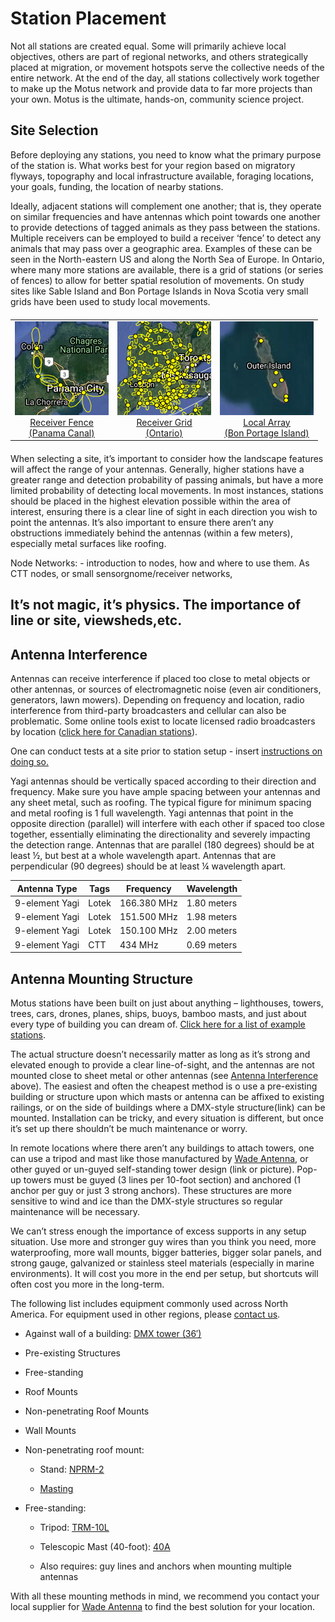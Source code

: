 # Station Placement

Not all stations are created equal. Some will primarily achieve local
objectives, others are part of regional networks, and others
strategically placed at migration, or movement hotspots serve the
collective needs of the entire network. At the end of the day, all
stations collectively work together to make up the Motus network and
provide data to far more projects than your own. Motus is the ultimate,
hands-on, community science project.

## Site Selection

Before deploying any stations, you need to know what the primary purpose
of the station is. What works best for your region based on migratory
flyways, topography and local infrastructure available, foraging
locations, your goals, funding, the location of nearby stations.

Ideally, adjacent stations will complement one another; that is, they
operate on similar frequencies and have antennas which point towards one
another to provide detections of tagged animals as they pass between the
stations. Multiple receivers can be employed to build a receiver ‘fence’
to detect any animals that may pass over a geographic area. Examples of
these can be seen in the North-eastern US and along the North Sea of
Europe. In Ontario, where many more stations are available, there is a
grid of stations (or series of fences) to allow for better spatial
resolution of movements. On study sites like Sable Island and Bon
Portage Islands in Nova Scotia very small grids have been used to study
local movements.

<table style='text-align:center;margin:20px auto;border-width:0;border-collapse:collapse;'>
<tbody>
<tr class="odd">
<td><a href="https://motus.org/wp-content/uploads/2020/02/receiver_fence_Panama.png"><img src="media\image2.png" style="width:1.5625in;height:1.5625in" /><br /><u>Receiver Fence<br />
(Panama Canal)</u></a></td>
<td><a href="https://motus.org/wp-content/uploads/2020/02/receiver_grid_Ontario.png"><img src="media\image3.png" style="width:1.5625in;height:1.5625in" /><br/><u>Receiver Grid<br />
(Ontario)</u></a></td>
<td><a href="https://motus.org/wp-content/uploads/2020/02/receiver_local_BonPortage.png"><img src="media\image4.png" style="width:1.5625in;height:1.5625in" /><br /><u>Local Array<br />
(Bon Portage Island)</u></a></td>
</tr>
</tbody>
</table>

When selecting a site, it’s important to consider how the landscape
features will affect the range of your antennas. Generally, higher
stations have a greater range and detection probability of passing
animals, but have a more limited probability of detecting local
movements. In most instances, stations should be placed in the highest
elevation possible within the area of interest, ensuring there is a
clear line of sight in each direction you wish to point the antennas.
It’s also important to ensure there aren’t any obstructions immediately
behind the antennas (within a few meters), especially metal surfaces
like roofing.

Node Networks: - introduction to nodes, how and where to use them. As
CTT nodes, or small sensorgnome/receiver networks,

## It’s not magic, it’s physics. The importance of line or site, viewsheds,etc.

## Antenna Interference

Antennas can receive interference if placed too close to metal objects
or other antennas, or sources of electromagnetic noise (even air
conditioners, generators, lawn mowers). Depending on frequency and
location, radio interference from third-party broadcasters and cellular
can also be problematic. Some online tools exist to locate licensed
radio broadcasters by location ([<u>click here for Canadian
stations</u>](https://tafl.jonathanmorgan.net/)).

One can conduct tests at a site prior to station setup - insert
<u>instructions on doing so.</u>

Yagi antennas should be vertically spaced according to their direction
and frequency. Make sure you have ample spacing between your antennas
and any sheet metal, such as roofing. The typical figure for minimum
spacing and metal roofing is 1 full wavelength. Yagi antennas that point
in the opposite direction (parallel) will interfere with each other if
spaced too close together, essentially eliminating the directionality
and severely impacting the detection range. Antennas that are parallel
(180 degrees) should be at least ½, but best at a whole wavelength
apart. Antennas that are perpendicular (90 degrees) should be at least ¼
wavelength apart.

| **Antenna Type** | **Tags** | **Frequency** | **Wavelength** |
|------------------|----------|---------------|----------------|
| 9-element Yagi   | Lotek    | 166.380 MHz   | 1.80 meters    |
| 9-element Yagi   | Lotek    | 151.500 MHz   | 1.98 meters    |
| 9-element Yagi   | Lotek    | 150.100 MHz   | 2.00 meters    |
| 9-element Yagi   | CTT      | 434 MHz       | 0.69 meters    |

## Antenna Mounting Structure

Motus stations have been built on just about anything – lighthouses,
towers, trees, cars, drones, planes, ships, buoys, bamboo masts, and
just about every type of building you can dream of. [<u>Click here for a
list of example
stations</u>](https://motus.org/selection-guide/station-examples).

The actual structure doesn’t necessarily matter as long as it’s strong
and elevated enough to provide a clear line-of-sight, and the antennas
are not mounted close to sheet metal or other antennas (see [<u>Antenna
Interference</u>](#antenna-interference) above). The easiest and often
the cheapest method is o use a pre-existing building or structure upon
which masts or antenna can be affixed to existing railings, or on the
side of buildings where a DMX-style structure(link) can be mounted.
Installation can be tricky, and every situation is different, but once
it’s set up there shouldn’t be much maintenance or worry.

In remote locations where there aren’t any buildings to attach towers,
one can use a tripod and mast like those manufactured by [<u>Wade
Antenna</u>](http://wadeantenna.com/), or other guyed or un-guyed
self-standing tower design (link or picture). Pop-up towers must be
guyed (3 lines per 10-foot section) and anchored (1 anchor per guy or
just 3 strong anchors). These structures are more sensitive to wind and
ice than the DMX-style structures so regular maintenance will be
necessary.

We can’t stress enough the importance of excess supports in any setup
situation. Use more and stronger guy wires than you think you need, more
waterproofing, more wall mounts, bigger batteries, bigger solar panels,
and strong gauge, galvanized or stainless steel materials (especially in
marine environments). It will cost you more in the end per setup, but
shortcuts will often cost you more in the long-term.

The following list includes equipment commonly used across North
America. For equipment used in other regions, please [<u>contact
us</u>](mailto:motus@birdscanada.org).

-   Against wall of a building: [<u>DMX tower
    (36′)</u>](http://wadeantenna.com/product/36-foot-dmx-bracketed-tower/)

-   Pre-existing Structures

-   Free-standing

-   Roof Mounts

-   Non-penetrating Roof Mounts

-   Wall Mounts

-   Non-penetrating roof mount:

    -   Stand:
        [<u>NPRM-2</u>](http://wadeantenna.com/product/heavy-duty-non-penetrating-roof-mount/)

    -   [<u>Masting</u>](http://wadeantenna.com/product/masting/)

-   Free-standing:

    -   Tripod:
        [<u>TRM-10L</u>](http://wadeantenna.com/product/10-foot-tripod/)

    -   Telescopic Mast (40-foot):
        [<u>40A</u>](http://wadeantenna.com/product/1499/)

    -   Also requires: guy lines and anchors when mounting multiple
        antennas

With all these mounting methods in mind, we recommend you contact your
local supplier for [<u>Wade Antenna</u>](http://wadeantenna.com/) to
find the best solution for your location.
